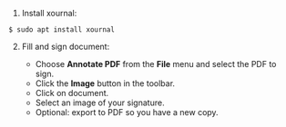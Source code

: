 1. Install xournal:

```
$ sudo apt install xournal
```

2. Fill and sign document:

   * Choose **Annotate PDF** from the **File** menu and select the PDF to sign.
   * Click the **Image** button in the toolbar.
   * Click on document.
   * Select an image of your signature.
   * Optional: export to PDF so you have a new copy.
